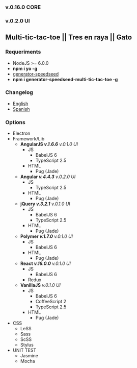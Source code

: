 ### v.0.16.0 CORE
### v.0.2.0 UI

## Multi-tic-tac-toe || Tres en raya || Gato

### Requeriments
- NodeJS >= 6.0.0
- **npm i yo -g**
- [generator-speedseed](https://www.npmjs.com/package/generator-speedseed)
- **npm i generator-speedseed-multi-tic-tac-toe -g**

### Changelog
- [English](https://github.com/ifedu/generator-speedseed-multi-tic-tac-toe/blob/master/docs/CHANGELOG/EN_US.md)
- [Spanish](https://github.com/ifedu/generator-speedseed-multi-tic-tac-toe/blob/master/docs/CHANGELOG/ES.md)

### Options
- Electron
- Framework/Lib
    - **AngularJS *v.1.6.6*** *v.0.1.0 UI*
        - JS
            - BabelJS 6
            - TypeScript 2.5
        - HTML
            - Pug (Jade)
    - **Angular *v.4.4.3*** *v.0.2.0 UI*
        - JS
            - TypeScript 2.5
        - HTML
            - Pug (Jade)
    - **jQuery *v.3.2.1*** *v.0.1.0 UI*
        - JS
            - BabelJS 6
            - TypeScript 2.5
        - HTML
            - Pug (Jade)
    - **Polymer *v.1.7.0*** *v.0.1.0 UI*
        - JS
            - BabelJS 6
        - HTML
            - Pug (Jade)
    - **React *v.16.0.0*** *v.0.1.0 UI*
        - JS
            - BabelJS 6
        - Redux
    - **VanillaJS** *v.0.1.0 UI*
        - JS
            - BabelJS 6
            - CoffeeScript 2
            - TypeScript 2.5
        - HTML
            - Pug (Jade)
- CSS
    - LeSS
    - Sass
    - ScSS
    - Stylus
- UNIT TEST
    - Jasmine
    - Mocha
